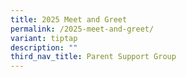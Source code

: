 ```yaml
---
title: 2025 Meet and Greet
permalink: /2025-meet-and-greet/
variant: tiptap
description: ""
third_nav_title: Parent Support Group
---
```

